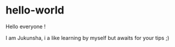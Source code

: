 # hello-world

Hello everyone !

I am Jukunsha, i a like learning by myself but awaits for your tips ;)
